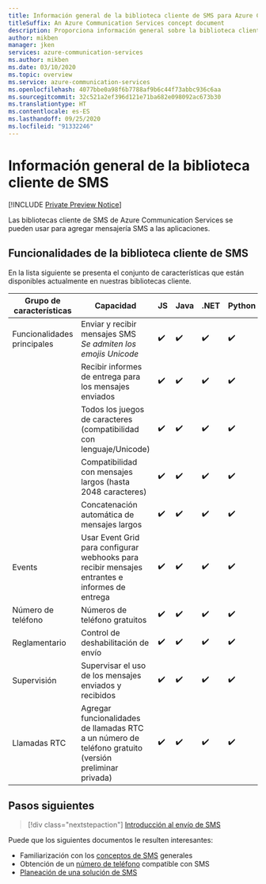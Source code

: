 ```yaml
---
title: Información general de la biblioteca cliente de SMS para Azure Communication Services
titleSuffix: An Azure Communication Services concept document
description: Proporciona información general sobre la biblioteca cliente de SMS y sus ofertas.
author: mikben
manager: jken
services: azure-communication-services
ms.author: mikben
ms.date: 03/10/2020
ms.topic: overview
ms.service: azure-communication-services
ms.openlocfilehash: 4077bbe0a98f6b7788af9b6c44f73abbc936c6aa
ms.sourcegitcommit: 32c521a2ef396d121e71ba682e098092ac673b30
ms.translationtype: HT
ms.contentlocale: es-ES
ms.lasthandoff: 09/25/2020
ms.locfileid: "91332246"
---
```

# <a name="sms-client-library-overview"></a>Información general de la biblioteca cliente de SMS

[!INCLUDE [Private Preview Notice](../../includes/private-preview-include.md)]

Las bibliotecas cliente de SMS de Azure Communication Services se pueden usar para agregar mensajería SMS a las aplicaciones.

## <a name="sms-client-library-capabilities"></a>Funcionalidades de la biblioteca cliente de SMS

En la lista siguiente se presenta el conjunto de características que están disponibles actualmente en nuestras bibliotecas cliente.

| Grupo de características | Capacidad                                                                            | JS  | Java | .NET | Python |
| ----------------- | ------------------------------------------------------------------------------------- | --- | ---- | ---- | ------ |
| Funcionalidades principales | Enviar y recibir mensajes SMS </br> *Se admiten los emojis Unicode*                        | ✔️   | ✔️    | ✔️    | ✔️      |
|                   | Recibir informes de entrega para los mensajes enviados                                            | ✔️   | ✔️    | ✔️    | ✔️      |
|                   | Todos los juegos de caracteres (compatibilidad con lenguaje/Unicode)                                         | ✔️   | ✔️    | ✔️    | ✔️      |
|                   | Compatibilidad con mensajes largos (hasta 2048 caracteres)                                           | ✔️   | ✔️    | ✔️    | ✔️      |
|                   | Concatenación automática de mensajes largos                                                   | ✔️   | ✔️    | ✔️    | ✔️      |
| Events            | Usar Event Grid para configurar webhooks para recibir mensajes entrantes e informes de entrega | ✔️   | ✔️    | ✔️    | ✔️      |
| Número de teléfono      | Números de teléfono gratuitos                                                                     | ✔️   | ✔️    | ✔️    | ✔️      |
| Reglamentario        | Control de deshabilitación de envío                                                                      | ✔️   | ✔️    | ✔️    | ✔️      |
| Supervisión        | Supervisar el uso de los mensajes enviados y recibidos                                          | ✔️   | ✔️    | ✔️    | ✔️      |
| Llamadas RTC      | Agregar funcionalidades de llamadas RTC a un número de teléfono gratuito (versión preliminar privada)                    | ✔️   | ✔️    | ✔️    | ✔️      |

## <a name="next-steps"></a>Pasos siguientes

> [!div class="nextstepaction"]
> [Introducción al envío de SMS](../../quickstarts/telephony-sms/send.md)

Puede que los siguientes documentos le resulten interesantes:

- Familiarización con los [conceptos de SMS](../telephony-sms/concepts.md) generales
- Obtención de un [número de teléfono](../../quickstarts/telephony-sms/get-phone-number.md) compatible con SMS
- [Planeación de una solución de SMS](../telephony-sms/plan-solution.md)
